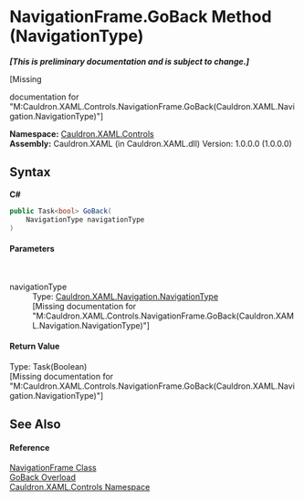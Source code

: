 # NavigationFrame.GoBack Method (NavigationType)
 _**\[This is preliminary documentation and is subject to change.\]**_

\[Missing <summary> documentation for "M:Cauldron.XAML.Controls.NavigationFrame.GoBack(Cauldron.XAML.Navigation.NavigationType)"\]

**Namespace:**&nbsp;<a href="N_Cauldron_XAML_Controls">Cauldron.XAML.Controls</a><br />**Assembly:**&nbsp;Cauldron.XAML (in Cauldron.XAML.dll) Version: 1.0.0.0 (1.0.0.0)

## Syntax

**C#**<br />
``` C#
public Task<bool> GoBack(
	NavigationType navigationType
)
```


#### Parameters
&nbsp;<dl><dt>navigationType</dt><dd>Type: <a href="T_Cauldron_XAML_Navigation_NavigationType">Cauldron.XAML.Navigation.NavigationType</a><br />\[Missing <param name="navigationType"/> documentation for "M:Cauldron.XAML.Controls.NavigationFrame.GoBack(Cauldron.XAML.Navigation.NavigationType)"\]</dd></dl>

#### Return Value
Type: Task(Boolean)<br />\[Missing <returns> documentation for "M:Cauldron.XAML.Controls.NavigationFrame.GoBack(Cauldron.XAML.Navigation.NavigationType)"\]

## See Also


#### Reference
<a href="T_Cauldron_XAML_Controls_NavigationFrame">NavigationFrame Class</a><br /><a href="Overload_Cauldron_XAML_Controls_NavigationFrame_GoBack">GoBack Overload</a><br /><a href="N_Cauldron_XAML_Controls">Cauldron.XAML.Controls Namespace</a><br />